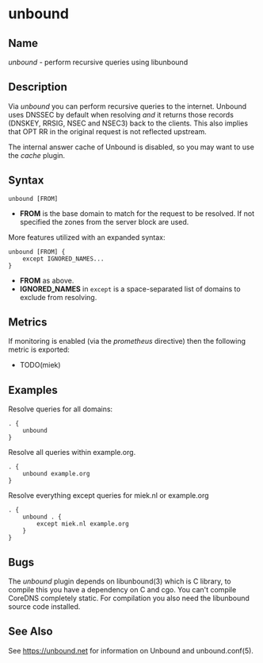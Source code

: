 # unbound

## Name

*unbound* - perform recursive queries using libunbound

## Description

Via *unbound* you can perform recursive queries to the internet. Unbound uses DNSSEC by default when
resolving *and* it returns those records (DNSKEY, RRSIG, NSEC and NSEC3) back to the clients. This
also implies that OPT RR in the original request is not reflected upstream.

The internal answer cache of Unbound is disabled, so you may want to use the *cache* plugin.

## Syntax

~~~
unbound [FROM]
~~~

* **FROM** is the base domain to match for the request to be resolved. If not specified the zones
  from the server block are used.

More features utilized with an expanded syntax:

~~~
unbound [FROM] {
    except IGNORED_NAMES...
}
~~~

* **FROM** as above.
* **IGNORED_NAMES** in `except` is a space-separated list of domains to exclude from resolving.

## Metrics

If monitoring is enabled (via the *prometheus* directive) then the following metric is exported:

* TODO(miek)

## Examples

Resolve queries for all domains:
~~~ corefile
. {
    unbound
}
~~~

Resolve all queries within example.org.

~~~ corefile
. {
    unbound example.org
}
~~~

Resolve everything except queries for miek.nl or example.org

~~~ corefile
. {
    unbound . {
        except miek.nl example.org
    }
}
~~~

## Bugs

The *unbound* plugin depends on libunbound(3) which is C library, to compile this you have
a dependency on C and cgo. You can't compile CoreDNS completely static. For compilation you
also need the libunbound source code installed.

## See Also

See <https://unbound.net> for information on Unbound and unbound.conf(5).
